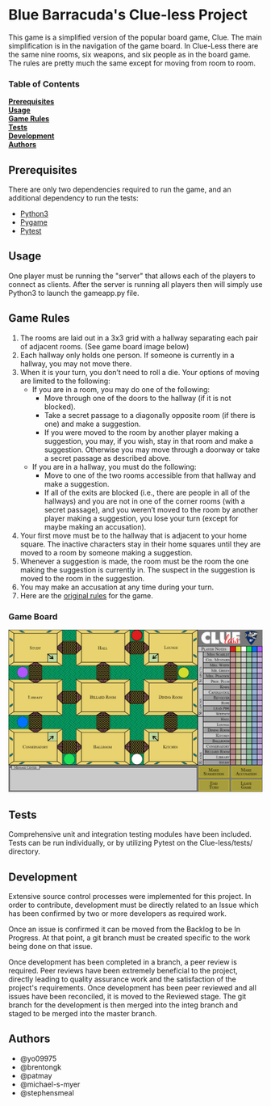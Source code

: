  # Blue Barracuda's Clue-less Project
This game is a simplified version of the popular board game, Clue. The main simplification is in the navigation of the game board. In Clue-Less there are the same nine rooms, six weapons, and six people as in the board game. The rules are pretty much the same except for moving from room to room. 

### Table of Contents
**[Prerequisites](#prerequisites)**<br>
**[Usage](#usage)**<br>
**[Game Rules](#game-rules)**<br>
**[Tests](#tests)**<br>
**[Development](#development)**<br>
**[Authors](#authors)**<br>

## Prerequisites
There are only two dependencies required to run the game, and an additional dependency to run the tests:
* [Python3](https://www.python.org/downloads/release/python-363/)
* [Pygame](https://www.pygame.org/)
* [Pytest](https://docs.pytest.org/)

## Usage
One player must be running the "server" that allows each of the players to connect as clients. After the server is running all players then will simply use Python3 to launch the gameapp.py file.

## Game Rules
1. The rooms are laid out in a 3x3 grid with a hallway separating each pair of adjacent rooms. (See game board image below)
2. Each hallway only holds one person. If someone is currently in a hallway, you may not move there.
3. When it is your turn, you don’t need to roll a die. Your options of moving are limited to the following:
   - If you are in a room, you may do one of the following:
       - Move through one of the doors to the hallway (if it is not blocked).
       - Take a secret passage to a diagonally opposite room (if there is one) and make a suggestion.
       - If you were moved to the room by another player making a suggestion, you may, if you wish, stay in that room and make a suggestion. Otherwise you may move through a doorway or take a secret passage as described above.
   - If you are in a hallway, you must do the following:
       - Move to one of the two rooms accessible from that hallway and make a suggestion.
       - If all of the exits are blocked (i.e., there are people in all of the hallways) and you are not in one of the corner rooms (with a secret passage), and you weren’t moved to the room by another player making a suggestion, you lose your turn (except for maybe making an accusation).
4. Your first move must be to the hallway that is adjacent to your home square. The inactive characters stay in their home squares until they are moved to a room by someone making a suggestion.
5. Whenever a suggestion is made, the room must be the room the one making the suggestion is currently in. The suspect in the suggestion is moved to the room in the suggestion.
6. You may make an accusation at any time during your turn.
7. Here are the [original rules](https://www.hasbro.com/common/instruct/clueins.pdf) for the game.
### Game Board
![alt text](https://github.com/yo09975/Clue-less/blob/master/resources/gameplaygui.jpg "Game GUI")

## Tests
Comprehensive unit and integration testing modules have been included. Tests can be run individually, or by utilizing Pytest on the Clue-less/tests/ directory.

## Development
Extensive source control processes were implemented for this project. In order to contribute, development must be directly related to an Issue which has been confirmed by two or more developers as required work.

Once an issue is confirmed it can be moved from the Backlog to be In Progress. At that point, a git branch must be created specific to the work being done on that issue.

Once development has been completed in a branch, a peer review is required. Peer reviews have been extremely beneficial to the project, directly leading to quality assurance work and the satisfaction of the project's requirements. Once development has been peer reviewed and all issues have been reconciled, it is moved to the Reviewed stage. The git branch for the development is then merged into the integ branch and staged to be merged into the master branch.

## Authors
* @yo09975
* @brentongk
* @patmay
* @michael-s-myer
* @stephensmeal
